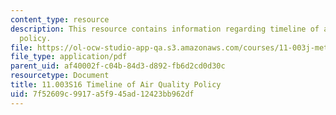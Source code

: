 ```yaml
---
content_type: resource
description: This resource contains information regarding timeline of air quality
  policy.
file: https://ol-ocw-studio-app-qa.s3.amazonaws.com/courses/11-003j-methods-of-policy-analysis-spring-2016/7f52609c9917a5f945ad12423bb962df_MIT11_003JS16_Air_Quality.pdf
file_type: application/pdf
parent_uid: af40002f-c04b-84d3-d892-fb6d2cd0d30c
resourcetype: Document
title: 11.003S16 Timeline of Air Quality Policy
uid: 7f52609c-9917-a5f9-45ad-12423bb962df
---
```

